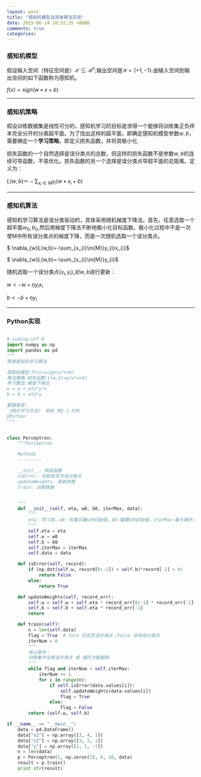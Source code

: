 ```yaml
---
layout: post
title: "感知机模型及简单算法实现"
date: 2015-06-14 20:52:35 +0800
comments: true
categories: 
---
```


### 感知机模型

假设输入空间（特征空间是）$\mathcal{X}\subseteq\mathcal{R}^{n}$,输出空间是$\mathcal{Y}=\{+1,-1\}$.由输入空间到输出空间的如下函数称为感知机。  

<!--more-->  

${f}(x)=sign(w\bullet x+b)$

----

### 感知机策略  

假设训练数据集是线性可分的，感知机学习的目标是求得一个能够将训练集正负样本完全分开的分离超平面。为了找出这样的超平面，即确定感知机模型参数$w,b$，需要确定一个**学习策略**，即定义损失函数，并将其极小化.

损失函数的一个自然选择是误分类点的总数，但这样的损失函数不是参数$w,b$的连续可导函数，不易优化。损失函数的另一个选择是误分类点导超平面的总距离。定义为： 
 
$L(w,b)＝-\sum_{x_{i}\in{M}}{y_{i}(w\bullet x_{i}+b)}$  

---

### 感知机算法

感知机学习算法是误分类驱动的，具体采用随机梯度下降法。首先，任意选取一个超平面$w_{0},b_{0}$,然后用梯度下降法不断地极小化目标函数。极小化过程中不是一次使M中所有误分类点的梯度下降，而是一次随机选取一个误分类点。

$ \nabla_{w}L(w,b)=-\sum_{x_{i}\in{M}}y_{i}x_{i}$

$ \nabla_{w}L(w,b)=-\sum_{x_{i}\in{M}}y_{i}$

随机选取一个误分类点$(x_{i},y_{i})$,对$w,b$进行更新：

$w<-w+\eta y_{i}x_{i}$

$b<-b+\eta y_{i}$

---


### Python实现

~~~ python

# coding:utf-8
import numpy as np
import pandas as pd
"""
简单感知机学习算法

感知机模型:f(x)=sign(w*x+b)
算法策略:损失函数:L(w,b)=y(w*x+b)
学习算法:梯度下降法
w = w + eta*y*x
b = b + eta*y

数据来源：
《统计学习方法》 李航 例2.1 P29
@Python
"""


class Perceptron:
    """Perceptron

    Methods
    ---------

    __init__: 构造函数
    isError: 判断是否为误分类点
    updateWeights: 更新参数
    train: 训练数据


    """
    def __init__(self, eta, w0, b0, iterMax, data):
    	"""
        eta: 学习率，w0：权重向量w的初始值，b0:偏置b的初始值，iterMax:最大循环次数
        """
        self.eta = eta
        self.w = w0
        self.b = b0
        self.iterMax = iterMax
        self.data = data

    def isError(self, record):
        if (np.dot(self.w, record[0:-1]) + self.b)*record[-1] > 0:
            return False
        else:
            return True

    def updateWeights(self, record_err):
        self.w = self.w + self.eta * record_err[0:-1] * record_err[-1]
        self.b = self.b + self.eta * record_err[-1]
        return

    def train(self):
        n = len(self.data)
        flag = True  # Ture 仍包含误分类点；False 没有误分类点
        iterNum = 0
        """
        停止条件：
        训练集中没有误分类点 或 循环次数超限
        """
        while flag and iterNum < self.iterMax:
            iterNum += 1
            for i in range(n):
                if self.isError(data.values[i]):
                    self.updateWeights(data.values[i])
                    flag = True
                else:
                    flag = False
        return (self.w, self.b)

if __name__ == "__main__":
    data = pd.DataFrame()
    data["x1"] = np.array([3, 4, 1])
    data["x2"] = np.array([3, 3, 1])
    data["y"] = np.array([1, 1, -1])
    n = len(data)
    p = Perceptron(1, np.zeros(2), 0, 10, data)
    result = p.train()
    print str(result)
    
~~~


